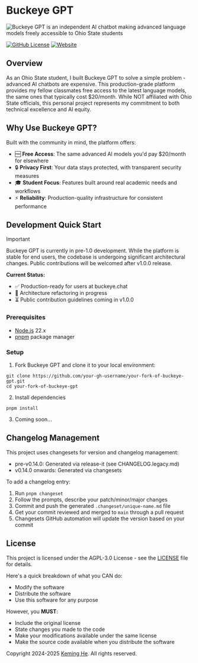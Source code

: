 # Buckeye GPT

![Buckeye GPT is an independent AI chatbot making advanced language models freely accessible to Ohio State students](https://socialify.git.ci/KemingHe/buckeye-gpt/png?description=1&forks=1&issues=1&language=1&logo=https%3A%2F%2Fgithub.com%2FKemingHe%2Fbuckeye-gpt%2Fblob%2Fmain%2Fpublic%2Fimages%2Ftransparent-buckeye-gpt-icon-512x512px.png%3Fraw%3Dtrue&name=1&owner=1&pattern=Plus&pulls=1&stargazers=1&theme=Light)

[![GitHub License](https://img.shields.io/github/license/KemingHe/buckeye-gpt?label=License)](https://github.com/KemingHe/buckeye-gpt/blob/main/LICENSE)
[![Website](https://img.shields.io/website?url=https%3A%2F%2Fbuckeye.chat&up_message=online&down_message=down&label=Buckeye%20GPT)](https://buckeye.chat)

## Overview

As an Ohio State student, I built Buckeye GPT to solve a simple problem - advanced AI chatbots are expensive. This production-grade platform provides my fellow classmates free access to the latest language models, the same ones that typically cost $20/month. While NOT affiliated with Ohio State officials, this personal project represents my commitment to both technical excellence and AI equity.

## Why Use Buckeye GPT?

Built with the community in mind, the platform offers:

- 🆓 **Free Access**: The same advanced AI models you'd pay $20/month for elsewhere
- 🔒 **Privacy First**: Your data stays protected, with transparent security measures
- 🎓 **Student Focus**: Features built around real academic needs and workflows
- ⚡ **Reliability**: Production-quality infrastructure for consistent performance

## Development Quick Start

> [!IMPORTANT]  
> Buckeye GPT is currently in pre-1.0 development. While the platform is stable for end users, the codebase is undergoing significant architectural changes. Public contributions will be welcomed after v1.0.0 release.
>
> **Current Status:**
>
> - ✅ Production-ready for users at buckeye.chat
> - 🚧 Architecture refactoring in progress
> - ⏳ Public contribution guidelines coming in v1.0.0

### Prerequisites

- [Node.js](https://nodejs.org/) 22.x
- [pnpm](https://pnpm.io/) package manager

### Setup

1. Fork Buckeye GPT and clone it to your local environment:

```shell
git clone https://github.com/your-gh-username/your-fork-of-buckeye-gpt.git
cd your-fork-of-buckeye-gpt
```

2. Install dependencies

```shell
pnpm install
```

3. Coming soon...


## Changelog Management

This project uses changesets for version and changelog management:

- pre-v0.14.0: Generated via release-it (see CHANGELOG.legacy.md)
- v0.14.0 onwards: Generated via changesets

To add a changelog entry:

1. Run `pnpm changeset`
2. Follow the prompts, describe your patch/minor/major changes
3. Commit and push the generated `.changeset/unique-name.md` file
4. Get your commit reviewed and merged to `main` through a pull request
5. Changesets GitHub automation will update the version based on your commit

## License

This project is licensed under the AGPL-3.0 License - see the [LICENSE](https://github.com/KemingHe/buckeye-gpt/blob/main/LICENSE) file for details.

Here's a quick breakdown of what you CAN do:

- Modify the software
- Distribute the software
- Use this software for any purpose

However, you **MUST**:

- Include the original license
- State changes you made to the code
- Make your modifications available under the same license
- Make the source code available when you distribute the software

Copyright 2024-2025 [Keming He](https://linkedin.com/in/keminghe). All rights reserved.
